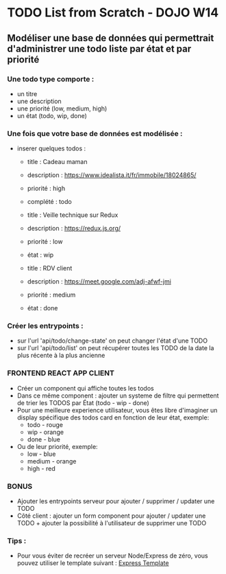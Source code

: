 # TODO List from Scratch - DOJO W14 

## Modéliser une base de données qui permettrait d'administrer une todo liste par état et par priorité

### Une todo type comporte :
- un titre 
- une description
- une priorité (low, medium, high)
- un état (todo, wip, done)

### Une fois que votre base de données est modélisée :
- inserer quelques todos : 
  - title : Cadeau maman
  - description : https://www.idealista.it/fr/immobile/18024865/
  - priorité : high
  - complété : todo
  
  - title : Veille technique sur Redux
  - description : https://redux.js.org/
  - priorité : low
  - état : wip
  
  - title : RDV client 
  - description : https://meet.google.com/adj-afwf-jmi
  - priorité : medium
  - état : done

### Créer les entrypoints  :
- sur l'url 'api/todo/change-state' on peut changer l'état d'une TODO 
- sur l'url 'api/todo/list' on peut récupérer toutes les TODO de la date la plus récente à la plus ancienne 

### FRONTEND REACT APP CLIENT
- Créer un component qui affiche toutes les todos 
- Dans ce même component : ajouter un systeme de filtre qui permettent de trier les TODOS par État (todo - wip - done) 
- Pour une meilleure experience utilisateur, vous êtes libre d'imaginer un display spécifique des todos card en fonction de leur état, exemple:
  - todo - rouge
  - wip - orange
  - done - blue
- Ou de leur priorité, exemple: 
  - low - blue
  - medium - orange
  - high - red

### BONUS
  - Ajouter les entrypoints serveur pour ajouter / supprimer / updater une TODO  
  - Côté client : ajouter un form component pour ajouter / updater une TODO + ajouter la possibilité à l'utilisateur de supprimer une TODO


### Tips : 
- Pour vous éviter de recréer un serveur Node/Express de zéro, vous pouvez utiliser le template suivant :
[Express Template](https://github.com/JennyViannay/MVC_Express_Template "Express Template")
